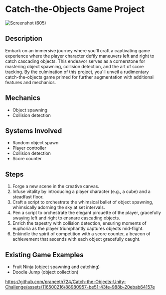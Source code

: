 # Catch-the-Objects Game Project
![Screenshot (605)](https://github.com/praneeth724/Catch-the-Objects-Unity-Challenge/assets/116500216/56b7ee42-4b37-4f16-9e42-89b7ec35c8e0)

## Description
Embark on an immersive journey where you'll craft a captivating game experience where the player character deftly maneuvers left and right to catch cascading objects. This endeavor serves as a cornerstone for mastering object spawning, collision detection, and the art of score tracking. By the culmination of this project, you'll unveil a rudimentary catch-the-objects game primed for further augmentation with additional features and mechanics.

## Mechanics
- Object spawning
- Collision detection

## Systems Involved
- Random object spawn
- Player controller
- Collision detection
- Score counter

## Steps
1. Forge a new scene in the creative canvas.
2. Infuse vitality by introducing a player character (e.g., a cube) and a steadfast floor.
3. Craft a script to orchestrate the whimsical ballet of object spawning, whimsically adorning the sky at set intervals.
4. Pen a script to orchestrate the elegant pirouette of the player, gracefully swaying left and right to ensnare cascading objects.
5. Enrich the tapestry with collision detection, ensuring moments of euphoria as the player triumphantly captures objects mid-flight.
6. Enkindle the spirit of competition with a score counter, a beacon of achievement that ascends with each object gracefully caught.

## Existing Game Examples
- Fruit Ninja (object spawning and catching)
- Doodle Jump (object collection)


https://github.com/praneeth724/Catch-the-Objects-Unity-Challenge/assets/116500216/88980957-be51-43fe-988b-20ebab64157e

